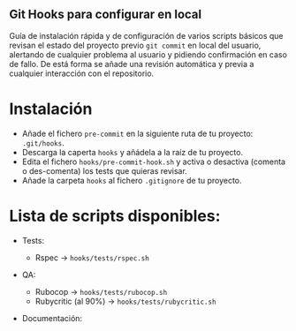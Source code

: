 ## Git Hooks para configurar en local
	
Guía de instalación rápida y de configuración de varios scripts básicos que revisan el estado del proyecto previo `git commit` en local del usuario, alertando de cualquier problema al usuario y pidiendo confirmación en caso de fallo. De está forma se añade una revisión automática y previa a cualquier interacción con el repositorio.

# Instalación

* Añade el fichero `pre-commit` en la siguiente ruta de tu proyecto: `.git/hooks`.
* Descarga la caperta `hooks` y añádela a la raíz de tu proyecto.
* Edita el fichero `hooks/pre-commit-hook.sh` y activa o desactiva (comenta o des-comenta) los tests que quieras revisar.
* Añade la carpeta `hooks` al fichero `.gitignore` de tu proyecto.

# Lista de scripts disponibles:

* Tests:
	* Rspec -> `hooks/tests/rspec.sh`

* QA:
	* Rubocop -> `hooks/tests/rubocop.sh`
	* Rubycritic (al 90%) -> `hooks/tests/rubycritic.sh`

* Documentación:



